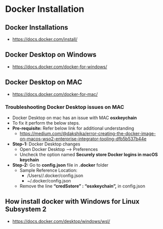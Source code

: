 # Docker Installation

## Docker Installations
- https://docs.docker.com/install/

## Docker Desktop on Windows
- https://docs.docker.com/docker-for-windows/

## Docker Desktop on MAC
- https://docs.docker.com/docker-for-mac/

### Troubleshooting Docker Desktop issues on MAC
- Docker Desktop on mac has an issue with MAC **osxkeychain**
- To fix it perform the below steps.
- **Pre-requisite:** Refer below link for additional understanding
	- https://medium.com/@dakshika/error-creating-the-docker-image-on-macos-wso2-enterprise-integrator-tooling-dfb5b537b44e
- **Step-1:** Docker Desktop changes
	- Open Docker Desktop --> Preferences
	- Uncheck the option named **Securely store Docker logins in macOS keychain**
- **Step-2:** Go to **config.json** file in **.docker** folder		
	- Sample Reference Location: 
		- /Users/<userid>/.docker/config.json
		- ~/.docker/config.json
	- Remove the line **“credSstore” : “osxkeychain”,** in config.json

## How install docker with Windows for Linux Subsystem 2
- https://docs.docker.com/desktop/windows/wsl/
 